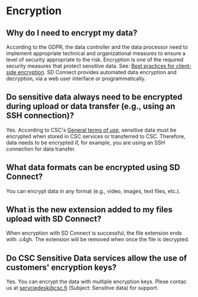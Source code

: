 # Encryption

## Why do I need to encrypt my data?
According to the GDPR, the data controller and the data processor need to implement appropriate technical and organizational measures to ensure a level of security appropriate to the risk. Encryption is one of the required security measures that protect sensitive data. See: [Best practices for client-side encryption](https://research.csc.fi/best-practices-for-client-side-encryption).
SD Connect provides automated data encryption and decryption, via a web user interface or programmatically. 

## Do sensitive data always need to be encrypted during upload or data transfer (e.g., using an  SSH connection)?
Yes. According to CSC's [General terms of use](https://research.csc.fi/general-terms-of-use), sensitive data must be encrypted when stored in CSC services or transferred to CSC. Therefore, data needs to be encrypted if, for example, you are using an SSH connection for data transfer. 

## What data formats can be encrypted using SD Connect?
You can encrypt data in any format (e.g., video, images, text files, etc.). 

## What is the new extension added to my files upload with SD Connect?
When encryption with SD Connect is successful, the file extension ends with .c4gh. The extension will be removed when once the file is decrypted. 

## Do CSC Sensitive Data services allow the use of customers' encryption keys?
Yes. You can encrypt the data with multiple encryption keys. Plese contac us at servciedesk@csc.fi (Subject: Sensitive data) for support.

